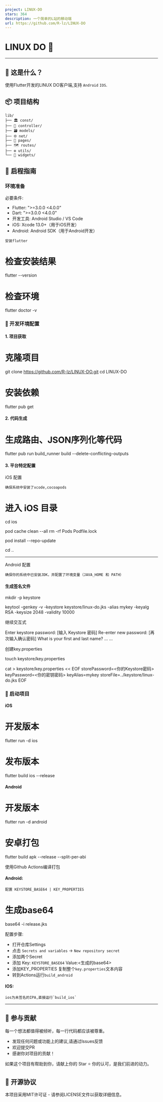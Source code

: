 ```yaml
---
project: LINUX-DO
stars: 364
description: 一个简单的L站的移动端
url: https://github.com/R-lz/LINUX-DO
---
```


LINUX DO 🐧
===========

* * *

🌟 这是什么？
--------

使用Flutter开发的LINUX DO客户端,支持 `Android` `IOS`.

📦 项目结构
-------

```
lib/
├── 🏛 const/          
├── 🧠 controller/      
├── 🗃 models/         
├── 🌐 net/          
├── 📱 pages/        
├── 🗺 routes/       
├── ⚙️ utils/         
└── 🎨 widgets/       
```

🚀 启程指南
-------

### 环境准备

必要条件:
  - Flutter: "\>=3.0.0 <4.0.0"
  - Dart: "\>=3.0.0 <4.0.0"
  - 开发工具: Android Studio / VS Code
  - iOS: Xcode 13.0+（用于iOS开发）
  - Android: Android SDK（用于Android开发）

```
安装flutter
```

# 检查安装结果
flutter --version

# 检查环境
flutter doctor -v

### 🎯 开发环境配置

#### 1\. 项目获取

# 克隆项目
git clone https://github.com/R-lz/LINUX-DO.git
cd LINUX-DO

# 安装依赖
flutter pub get

#### 2\. 代码生成

# 生成路由、JSON序列化等代码
flutter pub run build\_runner build --delete-conflicting-outputs

#### 3\. 平台特定配置

iOS 配置  

```
确保系统中安装了xcode,cocoapods
```

# 进入 iOS 目录
cd ios

pod cache clean --all
rm -rf Pods Podfile.lock

pod install --repo-update

cd ..

* * *

Android 配置  

```
确保你的系统中已安装JDK，并配置了环境变量（JAVA_HOME 和 PATH）
```

#### 生成签名文件

mkdir -p keystore

keytool -genkey -v -keystore keystore/linux-do.jks -alias mykey -keyalg RSA -keysize 2048 -validity 10000

继续交互式

Enter keystore password:  \[输入 Keystore 密码\]
Re-enter new password:   \[再次输入确认密码\]
What is your first and last name? 
... ...

创建key.properties

touch keystore/key.properties

cat \> keystore/key.properties << EOF
storePassword=<你的Keystore密码>
keyPassword=<你的密钥密码>
keyAlias=mykey
storeFile=../keystore/linux-do.jks
EOF

### 🚀 启动项目

#### iOS

# 开发版本
flutter run -d ios

# 发布版本
flutter build ios --release

#### Android

# 开发版本
flutter run -d android

# 安卓打包
flutter build apk --release --split-per-abi

使用Github Actions编译打包

#### Android:

```
配置 KEYSTORE_BASE64 | KEY_PROPERTIES
```

# 生成base64
base64 -i release.jks

配置步骤:

-   打开仓库Settings
-   点击 `Secrets and variables` -> `New repository secret`
-   添加两个Secret
-   添加 Key: `KEYSTORE_BASE64` Value:<生成的base64>
-   添加KEY\_PROPERTIES 复制整个`key.properties`文本内容
-   转到Actions运行`build_android`

#### IOS:

```
ios为未签名的IPA,直接运行`build_ios`
```

* * *

🤝 参与贡献
-------

每一个想法都值得被倾听，每一行代码都应该被尊重。

-   发现任何问题或功能上的建议,请通过Issues反馈
-   欢迎提交PR
-   感谢你对项目的贡献！

如果这个项目有帮助到你，请献上你的 Star ⭐️ 你的认可，是我们前进的动力。

📜 开源协议
-------

本项目采用MIT许可证 - 请参阅LICENSE文件以获取详细信息。
